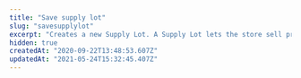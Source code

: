 ```yaml
---
title: "Save supply lot"
slug: "savesupplylot"
excerpt: "Creates a new Supply Lot. A Supply Lot lets the store sell products that are not currently available in stock but whose arrival is already scheduled.\n\nCheck out our [documentation](https://help.vtex.com/en/tutorial/setting-up-future-inventory--UMSGjooqRfkRbeoh94kS4) about this feature."
hidden: true
createdAt: "2020-09-22T13:48:53.607Z"
updatedAt: "2021-05-24T15:32:45.407Z"
---
```

